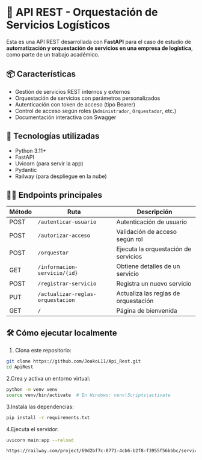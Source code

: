 # 🚛 API REST - Orquestación de Servicios Logísticos

Esta es una API REST desarrollada con **FastAPI** para el caso de estudio de **automatización y orquestación de servicios en una empresa de logística**, como parte de un trabajo académico.

## 📦 Características

- Gestión de servicios REST internos y externos
- Orquestación de servicios con parámetros personalizados
- Autenticación con token de acceso (tipo Bearer)
- Control de acceso según roles (`Administrador`, `Orquestador`, etc.)
- Documentación interactiva con Swagger

## 🚀 Tecnologías utilizadas

- Python 3.11+
- FastAPI
- Uvicorn (para servir la app)
- Pydantic
- Railway (para despliegue en la nube)

## 🧑‍💻 Endpoints principales

| Método | Ruta                             | Descripción |
|--------|----------------------------------|-------------|
| POST   | `/autenticar-usuario`           | Autenticación de usuario |
| POST   | `/autorizar-acceso`             | Validación de acceso según rol |
| POST   | `/orquestar`                    | Ejecuta la orquestación de servicios |
| GET    | `/informacion-servicio/{id}`    | Obtiene detalles de un servicio |
| POST   | `/registrar-servicio`           | Registra un nuevo servicio |
| PUT    | `/actualizar-reglas-orquestacion` | Actualiza las reglas de orquestación |
| GET    | `/`                             | Página de bienvenida |

## 🛠 Cómo ejecutar localmente

1. Clona este repositorio:

```bash
git clone https://github.com/JoakoL11/Api_Rest.git
cd ApiRest
```
2.Crea y activa un entorno virtual:
```bash
python -m venv venv
source venv/bin/activate  # En Windows: venv\Scripts\activate
```
3.Instala las dependencias:
```bash
pip install -r requirements.txt
```
4.Ejecuta el servidor:
```bash
uvicorn main:app --reload

https://railway.com/project/69d2bf7c-0771-4cb6-b2f8-f3955f56bbbc/service/e263de6b-e081-4162-b7ca-d71dbf776640?environmentId=6ee4c60c-5c63-4866-826b-32f8706f66b4&id=6b513bbe-051f-4a68-85e3-83ce2173e024#details
